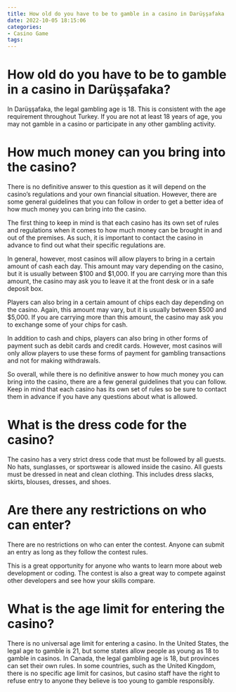 ```yaml
---
title: How old do you have to be to gamble in a casino in Darüşşafaka
date: 2022-10-05 18:15:06
categories:
- Casino Game
tags:
---
```



#  How old do you have to be to gamble in a casino in Darüşşafaka?

In Darüşşafaka, the legal gambling age is 18. This is consistent with the age requirement throughout Turkey. If you are not at least 18 years of age, you may not gamble in a casino or participate in any other gambling activity.

#  How much money can you bring into the casino?

There is no definitive answer to this question as it will depend on the casino’s regulations and your own financial situation. However, there are some general guidelines that you can follow in order to get a better idea of how much money you can bring into the casino.

The first thing to keep in mind is that each casino has its own set of rules and regulations when it comes to how much money can be brought in and out of the premises. As such, it is important to contact the casino in advance to find out what their specific regulations are.

In general, however, most casinos will allow players to bring in a certain amount of cash each day. This amount may vary depending on the casino, but it is usually between $100 and $1,000. If you are carrying more than this amount, the casino may ask you to leave it at the front desk or in a safe deposit box.

Players can also bring in a certain amount of chips each day depending on the casino. Again, this amount may vary, but it is usually between $500 and $5,000. If you are carrying more than this amount, the casino may ask you to exchange some of your chips for cash.

In addition to cash and chips, players can also bring in other forms of payment such as debit cards and credit cards. However, most casinos will only allow players to use these forms of payment for gambling transactions and not for making withdrawals.

So overall, while there is no definitive answer to how much money you can bring into the casino, there are a few general guidelines that you can follow. Keep in mind that each casino has its own set of rules so be sure to contact them in advance if you have any questions about what is allowed.

#  What is the dress code for the casino?

The casino has a very strict dress code that must be followed by all guests. No hats, sunglasses, or sportswear is allowed inside the casino. All guests must be dressed in neat and clean clothing. This includes dress slacks, skirts, blouses, dresses, and shoes.

#  Are there any restrictions on who can enter?

There are no restrictions on who can enter the contest. Anyone can submit an entry as long as they follow the contest rules.

This is a great opportunity for anyone who wants to learn more about web development or coding. The contest is also a great way to compete against other developers and see how your skills compare.

#  What is the age limit for entering the casino?

There is no universal age limit for entering a casino. In the United States, the legal age to gamble is 21, but some states allow people as young as 18 to gamble in casinos. In Canada, the legal gambling age is 18, but provinces can set their own rules. In some countries, such as the United Kingdom, there is no specific age limit for casinos, but casino staff have the right to refuse entry to anyone they believe is too young to gamble responsibly.